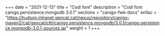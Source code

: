+++
date        = "2021-12-13"
title       = "Codi font"
description = "Codi font canigo.persistence.mongodb 3.0.1"
sections    = "canigo-fwk-docs"
enllac		= "https://hudson.intranet.gencat.cat/nexus/repository/canigo-maven2/cat/gencat/ctti/canigo.persistence.mongodb/3.0.1/canigo.persistence.mongodb-3.0.1-sources.jar"
weight		= 1
+++
